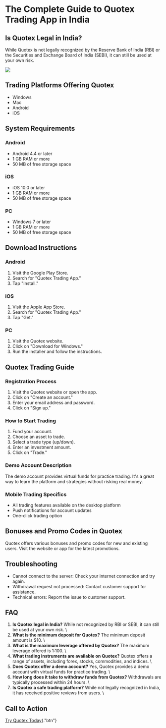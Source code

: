 # The Complete Guide to Quotex Trading App in India

## Is Quotex Legal in India?

While Quotex is not legally recognized by the Reserve Bank of India
(RBI) or the Securities and Exchange Board of India (SEBI), it can still
be used at your own risk.

[![](https://static.quotex.io/files/5_en/300_250.jpg)](https://traff.sbs/brokerqxsignupf)

## Trading Platforms Offering Quotex

-   Windows
-   Mac
-   Android
-   iOS

## System Requirements

### Android

-   Android 4.4 or later
-   1 GB RAM or more
-   50 MB of free storage space

### iOS

-   iOS 10.0 or later
-   1 GB RAM or more
-   50 MB of free storage space

### PC

-   Windows 7 or later
-   1 GB RAM or more
-   50 MB of free storage space

## Download Instructions

### Android

1.  Visit the Google Play Store.
2.  Search for "Quotex Trading App."
3.  Tap "Install."

### iOS

1.  Visit the Apple App Store.
2.  Search for "Quotex Trading App."
3.  Tap "Get."

### PC

1.  Visit the Quotex website.
2.  Click on "Download for Windows."
3.  Run the installer and follow the instructions.

## Quotex Trading Guide

### Registration Process

1.  Visit the Quotex website or open the app.
2.  Click on "Create an account."
3.  Enter your email address and password.
4.  Click on "Sign up."

### How to Start Trading

1.  Fund your account.
2.  Choose an asset to trade.
3.  Select a trade type (up/down).
4.  Enter an investment amount.
5.  Click on "Trade."

### Demo Account Description

The demo account provides virtual funds for practice trading. It\'s a
great way to learn the platform and strategies without risking real
money.

### Mobile Trading Specifics

-   All trading features available on the desktop platform
-   Push notifications for account updates
-   One-click trading option

## Bonuses and Promo Codes in Quotex

Quotex offers various bonuses and promo codes for new and existing
users. Visit the website or app for the latest promotions.

## Troubleshooting

-   Cannot connect to the server: Check your internet connection and try
    again.
-   Withdrawal request not processed: Contact customer support for
    assistance.
-   Technical errors: Report the issue to customer support.

## FAQ

1.  **Is Quotex legal in India?** While not recognized by RBI or SEBI,
    it can still be used at your own risk.
    \
2.  **What is the minimum deposit for Quotex?** The minimum deposit
    amount is \$10.
    \
3.  **What is the maximum leverage offered by Quotex?** The maximum
    leverage offered is 1:100.
    \
4.  **What trading instruments are available on Quotex?** Quotex offers
    a range of assets, including forex, stocks, commodities, and
    indices.
    \
5.  **Does Quotex offer a demo account?** Yes, Quotex provides a demo
    account with virtual funds for practice trading.
    \
6.  **How long does it take to withdraw funds from Quotex?** Withdrawals
    are typically processed within 24 hours.
    \
7.  **Is Quotex a safe trading platform?** While not legally recognized
    in India, it has received positive reviews from users.
    \

## Call to Action

[Try Quotex
Today](\%22https://traff.sbs/quotexonelink\%22){."btn"}

